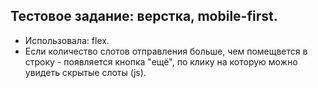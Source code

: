 <h2>Тестовое задание: верстка, mobile-first.</h2>
<ul>
  <li>Использовала: flex.</li>
<li>Если количество слотов отправления больше, чем помещвется в строку - появляется кнопка "ещё", по клику на которую можно увидеть скрытые слоты (js).</li>
</ul>
